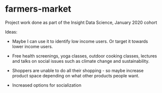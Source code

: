 # farmers-market
Project work done as part of the Insight Data Science, January 2020 cohort

Ideas:

* Maybe I can use it to identify low income users. Or target it towards lower income users.

* Free health screenings, yoga classes, outdoor cooking classes, lectures and
talks on social issues such as climate change and sustainability. 

* Shoppers are unable to do all their shopping - so maybe increase product space depending on what other products people want. 

* Increased options for socialization

